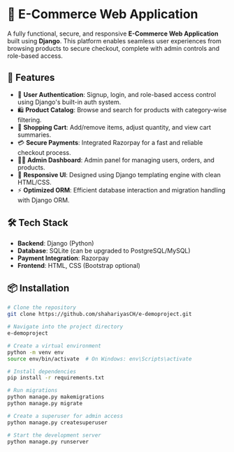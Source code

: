 # 🛒 E-Commerce Web Application

A fully functional, secure, and responsive **E-Commerce Web Application** built using **Django**. This platform enables seamless user experiences from browsing products to secure checkout, complete with admin controls and role-based access.

## 🚀 Features

- 🔐 **User Authentication**: Signup, login, and role-based access control using Django's built-in auth system.
- 🛍️ **Product Catalog**: Browse and search for products with category-wise filtering.
- 🛒 **Shopping Cart**: Add/remove items, adjust quantity, and view cart summaries.
- 💳 **Secure Payments**: Integrated Razorpay for a fast and reliable checkout process.
- 🧑‍💼 **Admin Dashboard**: Admin panel for managing users, orders, and products.
- 📱 **Responsive UI**: Designed using Django templating engine with clean HTML/CSS.
- ⚡ **Optimized ORM**: Efficient database interaction and migration handling with Django ORM.

## 🛠️ Tech Stack

- **Backend**: Django (Python)
- **Database**: SQLite (can be upgraded to PostgreSQL/MySQL)
- **Payment Integration**: Razorpay
- **Frontend**: HTML, CSS (Bootstrap optional)

## 📦 Installation

```bash
# Clone the repository
git clone https://github.com/shahariyasCH/e-demoproject.git

# Navigate into the project directory
e-demoproject

# Create a virtual environment
python -m venv env
source env/bin/activate  # On Windows: env\Scripts\activate

# Install dependencies
pip install -r requirements.txt

# Run migrations
python manage.py makemigrations
python manage.py migrate

# Create a superuser for admin access
python manage.py createsuperuser

# Start the development server
python manage.py runserver
